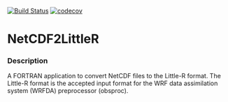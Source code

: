 [![Build Status](https://travis-ci.org/rvanharen/netcdf2littler.svg?branch=master)](https://travis-ci.org/rvanharen/netcdf2littler) [![codecov](https://codecov.io/gh/rvanharen/netcdf2littler/branch/master/graph/badge.svg)](https://codecov.io/gh/rvanharen/netcdf2littler)

# NetCDF2LittleR

### Description
A FORTRAN application to convert NetCDF files to the Little-R format. The Little-R format is the accepted input format for the WRF data assimilation system (WRFDA) preprocessor (obsproc).
